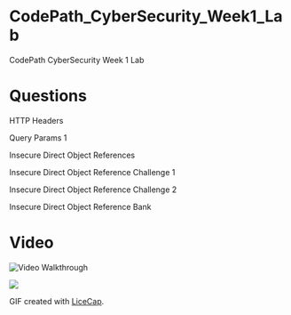 # CodePath_CyberSecurity_Week1_Lab
CodePath CyberSecurity Week 1 Lab
# Questions
HTTP Headers

Query Params 1 

Insecure Direct Object References

Insecure Direct Object Reference Challenge 1

Insecure Direct Object Reference Challenge 2

Insecure Direct Object Reference Bank 


# Video

<img src='https://imgur.com/aToU0Hu' title='Video Walkthrough' width='' alt='Video Walkthrough' />

![](Owasp12.gif)

GIF created with [LiceCap](http://www.cockos.com/licecap/).
